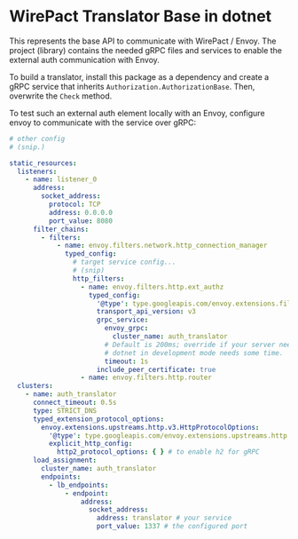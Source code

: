 # WirePact Translator Base in dotnet

This represents the base API to communicate with WirePact / Envoy. The project (library) contains the needed gRPC files
and services to enable the external auth communication with Envoy.

To build a translator, install this package as a dependency and create a gRPC service that
inherits `Authorization.AuthorizationBase`. Then, overwrite the `Check` method.

To test such an external auth element locally with an Envoy, configure envoy to communicate with the service over gRPC:

```yaml
# other config
# (snip.)

static_resources:
  listeners:
    - name: listener_0
      address:
        socket_address:
          protocol: TCP
          address: 0.0.0.0
          port_value: 8080
      filter_chains:
        - filters:
            - name: envoy.filters.network.http_connection_manager
              typed_config:
                # target service config...
                # (snip)
                http_filters:
                  - name: envoy.filters.http.ext_authz
                    typed_config:
                      '@type': type.googleapis.com/envoy.extensions.filters.http.ext_authz.v3.ExtAuthz
                      transport_api_version: v3
                      grpc_service:
                        envoy_grpc:
                          cluster_name: auth_translator
                        # Default is 200ms; override if your server needs e.g. warmup time.
                        # dotnet in development mode needs some time.
                        timeout: 1s
                      include_peer_certificate: true
                  - name: envoy.filters.http.router
  clusters:
    - name: auth_translator
      connect_timeout: 0.5s
      type: STRICT_DNS
      typed_extension_protocol_options:
        envoy.extensions.upstreams.http.v3.HttpProtocolOptions:
          '@type': type.googleapis.com/envoy.extensions.upstreams.http.v3.HttpProtocolOptions
          explicit_http_config:
            http2_protocol_options: { } # to enable h2 for gRPC
      load_assignment:
        cluster_name: auth_translator
        endpoints:
          - lb_endpoints:
              - endpoint:
                  address:
                    socket_address:
                      address: translator # your service
                      port_value: 1337 # the configured port
```
